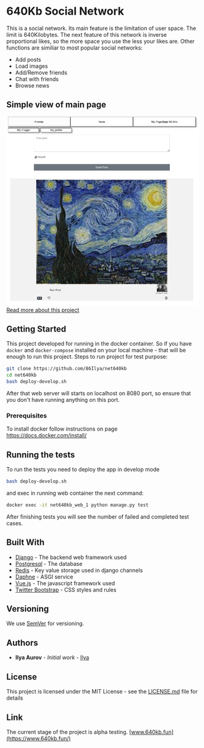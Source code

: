 # 640Kb Social Network

This is a social network. Its main feature is the limitation of user space.
The limit is 640Kilobytes.
The next feature of this network is inverse proportional likes, so the more space you use the less your likes are.
Other functions are similiar to most popular social networks:
- Add posts
- Load images
- Add/Remove friends
- Chat with friends
- Browse news
## Simple view of main page
![Simple view of main page](doc/images/main_page_view.png "Main page with post")
<br>
[Read more about this project](doc/article.md)

## Getting Started

This project developed for running in the docker container.
So if you have `docker` and `docker-compose` installed on your local machine - that will be enough to run this project.
Steps to run project for test purpose:
```bash
git clone https://github.com/86Ilya/net640kb
cd net640kb
bash deploy-develop.sh
```
After that web server will starts on localhost on 8080 port, so ensure that you don't have running anything on this port.

### Prerequisites

To install docker follow instructions on page
https://docs.docker.com/install/

## Running the tests
To run the tests you need to deploy the app in develop mode
```bash
bash deploy-develop.sh
```
and exec in running web container the next command:
```bash
docker exec -it net640kb_web_1 python manage.py test
```
After finishing tests you will see the number of failed and completed test cases.
## Built With

* [Django](https://www.djangoproject.com/) - The backend web framework used
* [Postgresql](https://www.postgresql.org/) - The database
* [Redis](https://redis.io/) - Key value storage used in django channels
* [Daphne](https://github.com/django/daphne) - ASGI service
* [Vue.js](https://vuejs.org/) - The javascript framework used
* [Twitter Bootstrap](https://getbootstrap.com/) - CSS styles and rules

## Versioning

We use [SemVer](http://semver.org/) for versioning.

## Authors

* **Ilya Aurov** - *Initial work* - [Ilya](https://github.com/86Ilya)

## License

This project is licensed under the MIT License - see the [LICENSE.md](LICENSE.md) file for details

## Link
The current stage of the project is alpha testing. [www.640kb.fun](https://www.640kb.fun/)
